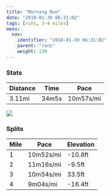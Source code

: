 ```yaml
---
title: "Morning Run"
date: "2018-01-30 06:31:02"
tags: [runs, 3-4 miles]
menu:
  nav:
    identifier: "2018-01-30 06:31:02"
    parent: "runs"
    weight: 130
---
```


### Stats

| Distance | Time | Pace |
|----------|------|------|
|3.11mi|34m5s|10m57s/mi|

<img src='https://maps.googleapis.com/maps/api/staticmap?maptype=roadmap&path=enc:eyjeItgvLm@mBuFkAgA~AiA|OX~IeB`KjA~Ck@hChB|@cAr@FbDnGlXtEhLlBr@nBnR`GzIvE`ArM`XqNsXyDa@wDyEqEgOSyGsKuPFsDmEeSnBcBiBq@r@ih@h@eIvFX&key=AIzaSyC1MId7bFpkLXNAaYhBSTb8jLyiSqzbDtM&size=800x800&markers=color:yellow|label:S|53.47235,-2.24907&markers=color:green|label:F|53.47304000000001,-2.2483700000000004'>

### Splits

| Mile | Pace | Elevation |
|------|------|-----------|
|1|10m52s/mi|-10.8ft|
|2|11m16s/mi|-9.5ft|
|3|10m54s/mi|33.5ft|
|4|9m04s/mi|-16.4ft|
